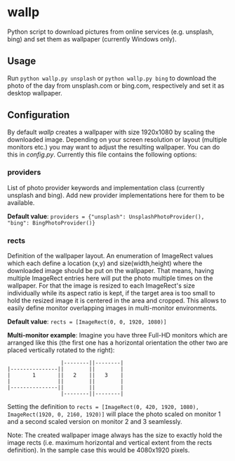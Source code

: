 # wallp
Python script to download pictures from online services (e.g. unsplash, bing) and set them as wallpaper (currently Windows only).

## Usage
Run `python wallp.py unsplash` or `python wallp.py bing` to download the photo of the day from unsplash.com or bing.com, respectively and set it as desktop wallpaper.

## Configuration

By default _wallp_ creates a wallpaper with size 1920x1080 by scaling the downloaded image. Depending on your screen resolution or layout (multiple monitors etc.) you may want to adjust the resulting wallpaper.
You can do this in _config.py_. Currently this file contains the following options:

### providers
List of photo provider keywords and implementation class (currently unsplash and bing). Add new provider implementations here for them to be available.

__Default value__: `providers = {"unsplash": UnsplashPhotoProvider(), "bing": BingPhotoProvider()}`

### rects
Definition of the wallpaper layout.
An enumeration of ImageRect values which each define a location (x,y) and size(width,height) where the downloaded image should be put on the wallpaper. That means, having multiple ImageRect entries here will put the photo multiple times on the wallpaper. For that the image is resized to each ImageRect's size individually while its aspect ratio is kept, if the target area is too small to hold the resized image it is centered in the area and cropped.
This allows to easily define monitor overlapping images in multi-monitor environments.

__Default value__: `rects = [ImageRect(0, 0, 1920, 1080)]`

__Multi-monitor example__:
Imagine you have three Full-HD monitors which are arranged like this (the first one has a horizontal orientation the other two are placed  vertically rotated to the right):
```
                 |--------||--------|
|---------------||        ||        |
|       1       ||   2    ||   3    |
|               ||        ||        |
|---------------||        ||        |
                 |--------||--------|
```
Setting the definition to `rects = [ImageRect(0, 420, 1920, 1080), ImageRect(1920, 0, 2160, 1920)]` will place the photo scaled on monitor 1 and a second scaled version on monitor 2 and 3 seamlessly.

Note: The created wallpaper image always has the size to exactly hold the image rects (i.e. maximum horizontal and vertical extent from the rects definition). In the sample case this would be 4080x1920 pixels.

